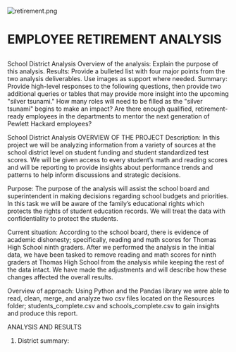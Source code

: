 ![retirement.png](Pewlett_Hackard/retirement.png)

# EMPLOYEE RETIREMENT ANALYSIS

## 



School District Analysis
Overview of the analysis: Explain the purpose of this analysis.
Results: Provide a bulleted list with four major points from the two analysis deliverables. Use images as support where needed.
Summary: Provide high-level responses to the following questions, then provide two additional queries or tables that may provide more insight into the upcoming "silver tsunami."
How many roles will need to be filled as the "silver tsunami" begins to make an impact?
Are there enough qualified, retirement-ready employees in the departments to mentor the next generation of Pewlett Hackard employees?



School District Analysis
OVERVIEW OF THE PROJECT
Description:
In this project we will be analyzing information from a variety of sources at the school district level on student funding and student standardized test scores. We will be given access to every student’s math and reading scores and will be reporting to provide insights about performance trends and patterns to help inform discussions and strategic decisions.

Purpose:
The purpose of the analysis will assist the school board and superintendent in making decisions regarding school budgets and priorities. In this task we will be aware of the family’s educational rights which protects the rights of student education records. We will treat the data with confidentiality to protect the students.

Current situation:
According to the school board, there is evidence of academic dishonesty; specifically, reading and math scores for Thomas High School ninth graders. After we performed the analysis in the initial data, we have been tasked to remove reading and math scores for ninth graders at Thomas High School from the analysis while keeping the rest of the data intact. We have made the adjustments and will describe how these changes affected the overall results.

Overview of approach:
Using Python and the Pandas library we were able to read, clean, merge, and analyze two csv files located on the Resources folder; students_complete.csv and schools_complete.csv to gain insights and produce this report.

ANALYSIS AND RESULTS
1. District summary:

